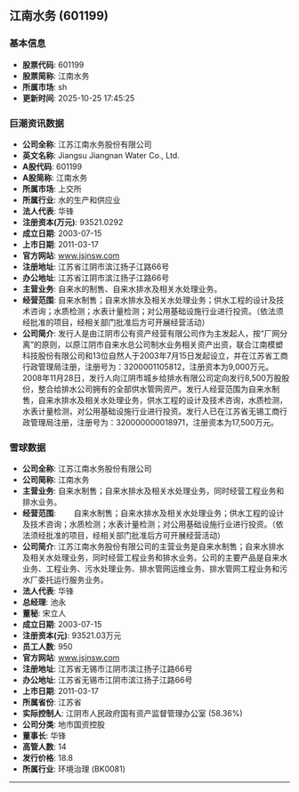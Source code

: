 ## 江南水务 (601199)

### 基本信息

- **股票代码**: 601199
- **股票简称**: 江南水务
- **所属市场**: sh
- **更新时间**: 2025-10-25 17:45:25

### 巨潮资讯数据

- **公司全称**: 江苏江南水务股份有限公司
- **英文名称**: Jiangsu Jiangnan Water Co., Ltd.
- **A股代码**: 601199
- **A股简称**: 江南水务
- **所属市场**: 上交所
- **所属行业**: 水的生产和供应业
- **法人代表**: 华锋
- **注册资本(万元)**: 93521.0292
- **成立日期**: 2003-07-15
- **上市日期**: 2011-03-17
- **官方网站**: www.jsjnsw.com
- **注册地址**: 江苏省江阴市滨江扬子江路66号
- **办公地址**: 江苏省江阴市滨江扬子江路66号
- **主营业务**: 自来水的制售、自来水排水及相关水处理业务。
- **经营范围**: 自来水制售；自来水排水及相关水处理业务；供水工程的设计及技术咨询；水质检测；水表计量检测；对公用基础设施行业进行投资。（依法须经批准的项目，经相关部门批准后方可开展经营活动）
- **公司简介**: 发行人是由江阴市公有资产经营有限公司作为主发起人，按“厂网分离”的原则，以原江阴市自来水总公司制水业务相关资产出资，联合江南模塑科技股份有限公司和13位自然人于2003年7月15日发起设立，并在江苏省工商行政管理局注册，注册号为：3200001105812，注册资本为9,000万元。2008年11月28日，发行人向江阴市城乡给排水有限公司定向发行8,500万股股份，整合给排水公司拥有的全部供水管网资产。发行人经营范围为自来水制售，自来水排水及相关水处理业务，供水工程的设计及技术咨询，水质检测，水表计量检测，对公用基础设施行业进行投资。发行人已在江苏省无锡工商行政管理局注册，注册号为：320000000018971，注册资本为17,500万元。

### 雪球数据

- **公司全称**: 江苏江南水务股份有限公司
- **公司简称**: 江南水务
- **主营业务**: 自来水制售；自来水排水及相关水处理业务，同时经营工程业务和排水业务。
- **经营范围**: 　　自来水制售；自来水排水及相关水处理业务；供水工程的设计及技术咨询；水质检测；水表计量检测；对公用基础设施行业进行投资。（依法须经批准的项目，经相关部门批准后方可开展经营活动）
- **公司简介**: 江苏江南水务股份有限公司的主营业务是自来水制售；自来水排水及相关水处理业务，同时经营工程业务和排水业务。公司的主要产品是自来水业务、工程业务、污水处理业务、排水管网运维业务、排水管网工程业务和污水厂委托运行服务业务。
- **法人代表**: 华锋
- **总经理**: 池永
- **董秘**: 宋立人
- **成立日期**: 2003-07-15
- **注册资本(元)**: 93521.03万元
- **员工人数**: 950
- **官方网站**: www.jsjnsw.com
- **注册地址**: 江苏省无锡市江阴市滨江扬子江路66号
- **办公地址**: 江苏省无锡市江阴市滨江扬子江路66号
- **上市日期**: 2011-03-17
- **所属省份**: 江苏省
- **实际控制人**: 江阴市人民政府国有资产监督管理办公室 (58.36%)
- **公司分类**: 地市国资控股
- **董事长**: 华锋
- **高管人数**: 14
- **发行价格**: 18.8
- **所属行业**: 环境治理 (BK0081)

---